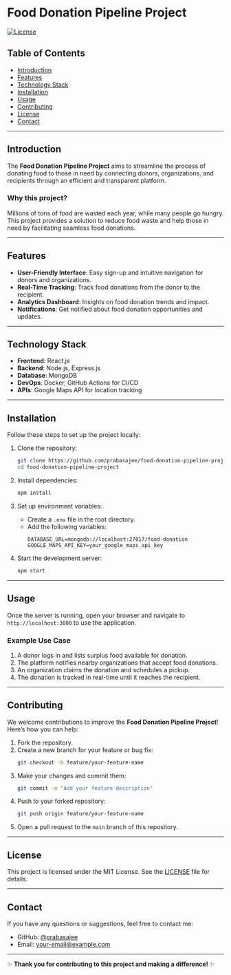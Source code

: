 # Food Donation Pipeline Project

[![License](https://img.shields.io/badge/License-MIT-blue.svg)](LICENSE)

## Table of Contents
- [Introduction](#introduction)
- [Features](#features)
- [Technology Stack](#technology-stack)
- [Installation](#installation)
- [Usage](#usage)
- [Contributing](#contributing)
- [License](#license)
- [Contact](#contact)

---

## Introduction
The **Food Donation Pipeline Project** aims to streamline the process of donating food to those in need by connecting donors, organizations, and recipients through an efficient and transparent platform.

### Why this project?
Millions of tons of food are wasted each year, while many people go hungry. This project provides a solution to reduce food waste and help those in need by facilitating seamless food donations.

---

## Features
- **User-Friendly Interface**: Easy sign-up and intuitive navigation for donors and organizations.
- **Real-Time Tracking**: Track food donations from the donor to the recipient.
- **Analytics Dashboard**: Insights on food donation trends and impact.
- **Notifications**: Get notified about food donation opportunities and updates.

---

## Technology Stack
- **Frontend**: React.js
- **Backend**: Node.js, Express.js
- **Database**: MongoDB
- **DevOps**: Docker, GitHub Actions for CI/CD
- **APIs**: Google Maps API for location tracking

---

## Installation
Follow these steps to set up the project locally:

1. Clone the repository:
   ```bash
   git clone https://github.com/prabasajee/food-donation-pipeline-project.git
   cd food-donation-pipeline-project
   ```

2. Install dependencies:
   ```bash
   npm install
   ```

3. Set up environment variables:
   - Create a `.env` file in the root directory.
   - Add the following variables:
     ```env
     DATABASE_URL=mongodb://localhost:27017/food-donation
     GOOGLE_MAPS_API_KEY=your_google_maps_api_key
     ```

4. Start the development server:
   ```bash
   npm start
   ```

---

## Usage
Once the server is running, open your browser and navigate to `http://localhost:3000` to use the application.

### Example Use Case
1. A donor logs in and lists surplus food available for donation.
2. The platform notifies nearby organizations that accept food donations.
3. An organization claims the donation and schedules a pickup.
4. The donation is tracked in real-time until it reaches the recipient.

---

## Contributing
We welcome contributions to improve the **Food Donation Pipeline Project**! Here’s how you can help:

1. Fork the repository.
2. Create a new branch for your feature or bug fix:
   ```bash
   git checkout -b feature/your-feature-name
   ```
3. Make your changes and commit them:
   ```bash
   git commit -m "Add your feature description"
   ```
4. Push to your forked repository:
   ```bash
   git push origin feature/your-feature-name
   ```
5. Open a pull request to the `main` branch of this repository.

---

## License
This project is licensed under the MIT License. See the [LICENSE](./LICENSE) file for details.

---

## Contact
If you have any questions or suggestions, feel free to contact me:

- GitHub: [@prabasajee](https://github.com/prabasajee)
- Email: [your-email@example.com](mailto:your-email@example.com)

---

✨ **Thank you for contributing to this project and making a difference!** ✨

